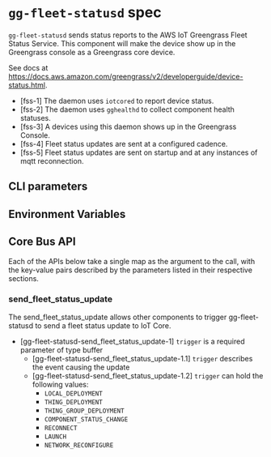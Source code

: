 # `gg-fleet-statusd` spec

`gg-fleet-statusd` sends status reports to the AWS IoT Greengrass Fleet Status
Service. This component will make the device show up in the Greengrass console
as a Greengrass core device.

See docs at
<https://docs.aws.amazon.com/greengrass/v2/developerguide/device-status.html>.

- [fss-1] The daemon uses `iotcored` to report device status.
- [fss-2] The daemon uses `gghealthd` to collect component health statuses.
- [fss-3] A devices using this daemon shows up in the Greengrass Console.
- [fss-4] Fleet status updates are sent at a configured cadence.
- [fss-5] Fleet status updates are sent on startup and at any instances of mqtt
  reconnection.

## CLI parameters

## Environment Variables

## Core Bus API

Each of the APIs below take a single map as the argument to the call, with the
key-value pairs described by the parameters listed in their respective sections.

### send_fleet_status_update

The send_fleet_status_update allows other components to trigger 
gg-fleet-statusd to send a fleet status update to IoT Core.

- [gg-fleet-statusd-send_fleet_status_update-1] `trigger` is a required 
parameter of type buffer
  - [gg-fleet-statusd-send_fleet_status_update-1.1] `trigger` describes the 
  event causing the update
  - [gg-fleet-statusd-send_fleet_status_update-1.2] `trigger` can hold the 
  following values:
    - `LOCAL_DEPLOYMENT`
    - `THING_DEPLOYMENT`
    - `THING_GROUP_DEPLOYMENT`
    - `COMPONENT_STATUS_CHANGE`
    - `RECONNECT`
    - `LAUNCH`
    - `NETWORK_RECONFIGURE`
